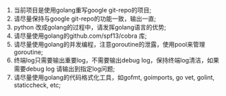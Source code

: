 1. 当前项目是使用golang重写google git-repo的项目;
2. 请尽量保持与google git-repo的功能一致，输出一直;
3. python 改成golang的过程中，请发挥golang语言的优势;
4. 请尽量使用golang的github.com/spf13/cobra 库;
5. 请尽量使用golang的并发编程，注意goroutine的泄露，使用pool来管理goroutine;
6. 终端log只需要输出重要log，不需要输出debug log，保持终端log清洁，如果需要debug log 请输出到指定log问题;
7. 请尽量使用golang的代码格式化工具，如gofmt, goimports, go vet, golint, staticcheck, etc;